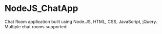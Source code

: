 # NodeJS_ChatApp

Chat Room application built using Node.JS, HTML, CSS, JavaScript, jQuery. Multiple chat rooms supported.
